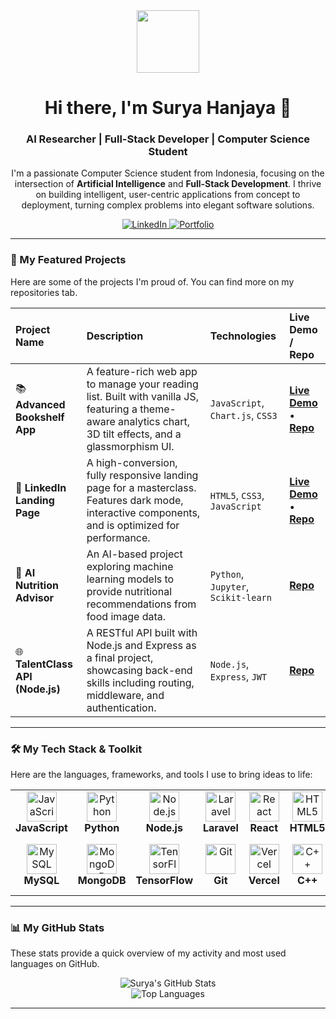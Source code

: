 <div id="header" align="center">
  <img src="https://media.giphy.com/media/M9gbBd9nbDrOTu1Mqx/giphy.gif" width="100"/>
  
  <h1 align="center">Hi there, I'm Surya Hanjaya 👋</h1>
  <h3 align="center">AI Researcher | Full-Stack Developer | Computer Science Student</h3>
  
  <p align="center">
    I'm a passionate Computer Science student from Indonesia, focusing on the intersection of <strong>Artificial Intelligence</strong> and <strong>Full-Stack Development</strong>. I thrive on building intelligent, user-centric applications from concept to deployment, turning complex problems into elegant software solutions.
  </p>
  
  <div align="center">
    <a href="https://www.linkedin.com/in/surya-hanjaya/" target="_blank">
      <img src="https://img.shields.io/badge/LinkedIn-0077B5?style=for-the-badge&logo=linkedin&logoColor=white" alt="LinkedIn"/>
    </a>
    <a href="https://your-portfolio-website.com" target="_blank"> 
      <img src="https://img.shields.io/badge/Portfolio-333333?style=for-the-badge&logo=React&logoColor=61DAFB" alt="Portfolio"/>
    </a>
  </div>
</div>

---

### 🚀 My Featured Projects

Here are some of the projects I'm proud of. You can find more on my repositories tab.

| Project Name | Description | Technologies | Live Demo / Repo |
| :--- | :--- | :--- | :--- |
| 📚 **Advanced Bookshelf App** | A feature-rich web app to manage your reading list. Built with vanilla JS, featuring a theme-aware analytics chart, 3D tilt effects, and a glassmorphism UI. | `JavaScript`, `Chart.js`, `CSS3` | [**Live Demo**](https://bookshelf-suryahanjaya.vercel.app/) • [**Repo**](https://github.com/suryahanjaya/bookshelf) |
| 🔗 **LinkedIn Landing Page** | A high-conversion, fully responsive landing page for a masterclass. Features dark mode, interactive components, and is optimized for performance. | `HTML5`, `CSS3`, `JavaScript` | [**Live Demo**](https://landingpagebelajarlinkedin-suryahanjaya.vercel.app/) • [**Repo**](https://github.com/suryahanjaya/BelajarLinkedIn-landingpage) |
| 🤖 **AI Nutrition Advisor** | An AI-based project exploring machine learning models to provide nutritional recommendations from food image data. | `Python`, `Jupyter`, `Scikit-learn` | [**Repo**](https://github.com/suryahanjaya/AI-Nutrition) |
| 🌐 **TalentClass API (Node.js)** | A RESTful API built with Node.js and Express as a final project, showcasing back-end skills including routing, middleware, and authentication. | `Node.js`, `Express`, `JWT` | [**Repo**](https://github.com/suryahanjaya/TalentClassBatch15) |

---

### 🛠️ My Tech Stack & Toolkit

Here are the languages, frameworks, and tools I use to bring ideas to life:

<table>
  <tr>
    <td align="center" width="120">
      <img src="https://skillicons.dev/icons?i=javascript" width="48" height="48" alt="JavaScript" /><br><strong>JavaScript</strong>
    </td>
    <td align="center" width="120">
      <img src="https://skillicons.dev/icons?i=python" width="48" height="48" alt="Python" /><br><strong>Python</strong>
    </td>
    <td align="center" width="120">
      <img src="https://skillicons.dev/icons?i=nodejs" width="48" height="48" alt="Node.js" /><br><strong>Node.js</strong>
    </td>
    <td align="center" width="120">
      <img src="https://skillicons.dev/icons?i=laravel" width="48" height="48" alt="Laravel" /><br><strong>Laravel</strong>
    </td>
    <td align="center" width="120">
      <img src="https://skillicons.dev/icons?i=react" width="48" height="48" alt="React" /><br><strong>React</strong>
    </td>
    <td align="center" width="120">
      <img src="https://skillicons.dev/icons?i=html" width="48" height="48" alt="HTML5" /><br><strong>HTML5</strong>
    </td>
    <td align="center" width="120">
      <img src="https://skillicons.dev/icons?i=css" width="48" height="48" alt="CSS3" /><br><strong>CSS3</strong>
    </td>
  </tr>
  <tr>
    <td align="center" width="120">
      <img src="https://skillicons.dev/icons?i=mysql" width="48" height="48" alt="MySQL" /><br><strong>MySQL</strong>
    </td>
    <td align="center" width="120">
      <img src="https://skillicons.dev/icons?i=mongodb" width="48" height="48" alt="MongoDB" /><br><strong>MongoDB</strong>
    </td>
    <td align="center" width="120">
      <img src="https://skillicons.dev/icons?i=tensorflow" width="48" height="48" alt="TensorFlow" /><br><strong>TensorFlow</strong>
    </td>
    <td align="center" width="120">
      <img src="https://skillicons.dev/icons?i=git" width="48" height="48" alt="Git" /><br><strong>Git</strong>
    </td>
    <td align="center" width="120">
      <img src="https://skillicons.dev/icons?i=vercel" width="48" height="48" alt="Vercel" /><br><strong>Vercel</strong>
    </td>
    <td align="center" width="120">
      <img src="https://skillicons.dev/icons?i=cpp" width="48" height="48" alt="C++" /><br><strong>C++</strong>
    </td>
    <td align="center" width="120">
      <img src="https://skillicons.dev/icons?i=vscode" width="48" height="48" alt="VS Code" /><br><strong>VS Code</strong>
    </td>
  </tr>
</table>

---

### 📊 My GitHub Stats

These stats provide a quick overview of my activity and most used languages on GitHub.

<p align="center">
  <img src="https://github-readme-stats.vercel.app/api?username=suryahanjaya&show_icons=true&theme=tokyonight&hide_border=true&include_all_commits=true&count_private=true" alt="Surya's GitHub Stats"/>
  <br/>
  <img src="https://github-readme-stats.vercel.app/api/top-langs/?username=suryahanjaya&layout=compact&theme=tokyonight&hide_border=true&langs_count=8" alt="Top Languages"/>
</p>

---
